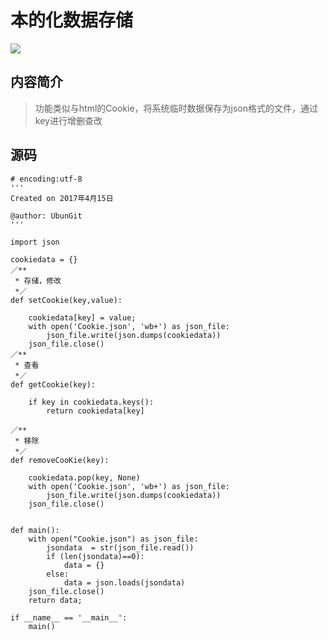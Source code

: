 # 本的化数据存储

 
![](http://img04.static.yohobuy.com/thumb/2012/04/19/10/01c705bab7702eafe10d50a92556c6ec55-0750x1500-1-product.jpg)
## 内容简介
> 功能类似与html的Cookie，将系统临时数据保存为json格式的文件，通过key进行增删查改

## 源码

	# encoding:utf-8
	'''
	Created on 2017年4月15日
	
	@author: UbunGit
	'''
	
	import json
	
	cookiedata = {}
	／**
	 * 存储，修改
	 *／    
	def setCookie(key,value):
	
	    cookiedata[key] = value;
	    with open('Cookie.json', 'wb+') as json_file:
	        json_file.write(json.dumps(cookiedata))
	    json_file.close() 
	／**
	 * 查看
	 *／
	def getCookie(key):
	
	    if key in cookiedata.keys():
	        return cookiedata[key]
	        
	／**
	 * 移除
	 *／	    
	def removeCooKie(key):
	
	    cookiedata.pop(key, None)
	    with open('Cookie.json', 'wb+') as json_file:
	        json_file.write(json.dumps(cookiedata))
	    json_file.close()
	    
	
	def main():
	    with open("Cookie.json") as json_file:
	        jsondata  = str(json_file.read())
	        if (len(jsondata)==0):
	            data = {}
	        else:
	            data = json.loads(jsondata)
	    json_file.close()   
	    return data;
	    
	if __name__ == '__main__':
	    main()



